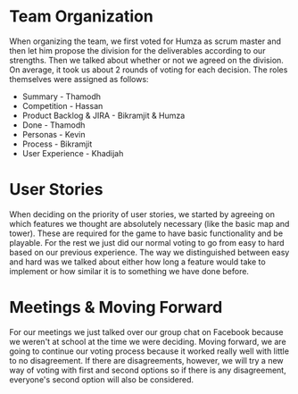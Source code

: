 # Team Organization
When organizing the team, we first voted for Humza as scrum master and then let him propose the division for the deliverables according to our strengths. Then we talked about whether or not we agreed on the division. On average, it took us about 2 rounds of voting for each decision.
The roles themselves were assigned as follows:
- Summary - Thamodh
- Competition - Hassan
- Product Backlog & JIRA - Bikramjit & Humza
- Done - Thamodh
- Personas - Kevin
- Process - Bikramjit
- User Experience - Khadijah

# User Stories
When deciding on the priority of user stories, we started by agreeing on which features we thought are absolutely necessary (like the basic map and tower). These are required for the game to have basic functionality and be playable. For the rest we just did our normal voting to go from easy to hard based on our previous experience. The way we distinguished between easy and hard was we talked about either how long a feature would take to implement or how similar it is to something we have done before.

# Meetings & Moving Forward
For our meetings we just talked over our group chat on Facebook because we weren't at school at the time we were deciding. Moving forward, we are going to continue our voting process because it worked really well with little to no disagreement. If there are disagreements, however, we will try a new way of voting with first and second options so if there is any disagreement, everyone's second option will also be considered.
